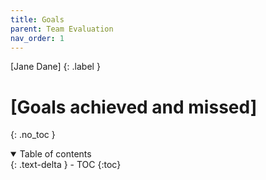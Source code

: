 ```yaml
---
title: Goals
parent: Team Evaluation
nav_order: 1
---
```


[Jane Dane]
{: .label }

# [Goals achieved and missed]
{: .no_toc }

<details open markdown="block">
  <summary>
    Table of contents
  </summary>
  {: .text-delta }
- TOC
{:toc}
</details>




